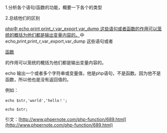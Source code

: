 1.分析各个语句/函数的功能，概要一下各个的类型

2.总结他们的区别

[php中 echo,print,print\_r,var\_export,var\_dump 这些语句或者函数的作用可以笼统的概括为他们都是输出变量内容的。](http://www.phpernote.com/php/)中 echo,print,print\_r,var\_export,var\_dump 这些语句或者

[函数](http://www.phpernote.com/php-function/)

的作用可以笼统的概括为他们都是输出变量内容的。

echo 输出一个或者多个字符串或变量值，他是php语句，不是函数。因为他不是函数，所以他也是没有返回值的。

例如：

```
echo $str,'world','hello！';

echo $str;
```

引文：[http://www.phpernote.com/php-function/689.html](http://www.phpernote.com/php-function/689.html)

